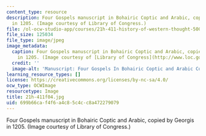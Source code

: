```yaml
---
content_type: resource
description: Four Gospels manuscript in Bohairic Coptic and Arabic, copied by Georgis
  in 1205. (Image courtesy of Library of Congress.)
file: /ol-ocw-studio-app/courses/21h-411-history-of-western-thought-500-1300-fall-2004/699b66caf4f6a4c85c4cc8a472279079_21h-411f04.jpg
file_size: 125034
file_type: image/jpeg
image_metadata:
  caption: Four Gospels manuscript in Bohairic Coptic and Arabic, copied by Georgis
    in 1205. (Image courtesy of [Library of Congress](http://www.loc.gov/exhibits/vatican/orient.html#main).)
  credit: ''
  image-alt: 'Manuscript: Four Gospels In Bohairic Coptic and Arabic Copied by Georgis.'
learning_resource_types: []
license: https://creativecommons.org/licenses/by-nc-sa/4.0/
ocw_type: OCWImage
resourcetype: Image
title: 21h-411f04.jpg
uid: 699b66ca-f4f6-a4c8-5c4c-c8a472279079
---
```

Four Gospels manuscript in Bohairic Coptic and Arabic, copied by Georgis in 1205. (Image courtesy of Library of Congress.)